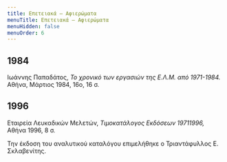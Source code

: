```yaml
---
title: Επετειακά – Αφιερώματα
menuTitle: Επετειακά – Αφιερώματα
menuHidden: false
menuOrder: 6
---
```


## 1984
Ιωάννης Παπαδάτος, *Το χρονικό των εργασιών της Ε.Λ.Μ. από 1971-1984.* Αθήνα, Μάρτιος 1984, 16ο, 16 σ. 

## 1996 
Εταιρεία Λευκαδικών Μελετών, *Τιμοκατάλογος Εκδόσεων 19711996,* Αθήνα 1996, 8 σ.

Την έκδοση του αναλυτικού καταλόγου επιμελήθηκε ο Τριαντάφυλλος Ε. Σκλαβενίτης.
